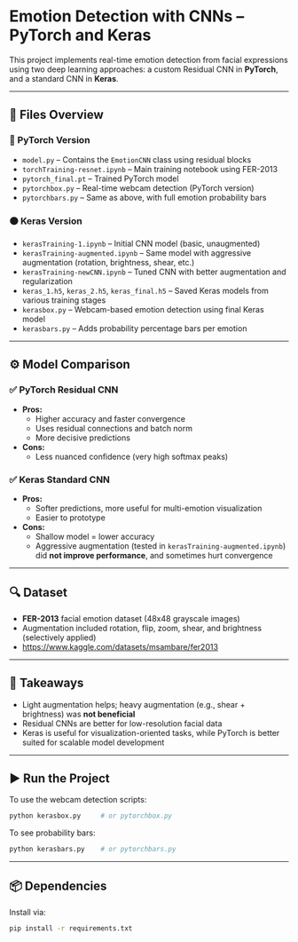 
# Emotion Detection with CNNs – PyTorch and Keras

This project implements real-time emotion detection from facial expressions using two deep learning approaches: a custom Residual CNN in **PyTorch**, and a standard CNN in **Keras**.

---

## 📁 Files Overview

### 🔵 PyTorch Version
- `model.py` – Contains the `EmotionCNN` class using residual blocks
- `torchTraining-resnet.ipynb` – Main training notebook using FER-2013
- `pytorch_final.pt` – Trained PyTorch model
- `pytorchbox.py` – Real-time webcam detection (PyTorch version)
- `pytorchbars.py` – Same as above, with full emotion probability bars

### 🟠 Keras Version
- `kerasTraining-1.ipynb` – Initial CNN model (basic, unaugmented)
- `kerasTraining-augmented.ipynb` – Same model with aggressive augmentation (rotation, brightness, shear, etc.)
- `kerasTraining-newCNN.ipynb` – Tuned CNN with better augmentation and regularization
- `keras_1.h5`, `keras_2.h5`, `keras_final.h5` – Saved Keras models from various training stages
- `kerasbox.py` – Webcam-based emotion detection using final Keras model
- `kerasbars.py` – Adds probability percentage bars per emotion

---

## ⚙️ Model Comparison

### ✅ PyTorch Residual CNN
- **Pros:**
  - Higher accuracy and faster convergence
  - Uses residual connections and batch norm
  - More decisive predictions
- **Cons:**
  - Less nuanced confidence (very high softmax peaks)

### ✅ Keras Standard CNN
- **Pros:**
  - Softer predictions, more useful for multi-emotion visualization
  - Easier to prototype
- **Cons:**
  - Shallow model = lower accuracy
  - Aggressive augmentation (tested in `kerasTraining-augmented.ipynb`) did **not improve performance**, and sometimes hurt convergence

---

## 🔍 Dataset
- **FER-2013** facial emotion dataset (48x48 grayscale images)
- Augmentation included rotation, flip, zoom, shear, and brightness (selectively applied)
- https://www.kaggle.com/datasets/msambare/fer2013

---

## 🧠 Takeaways
- Light augmentation helps; heavy augmentation (e.g., shear + brightness) was **not beneficial**
- Residual CNNs are better for low-resolution facial data
- Keras is useful for visualization-oriented tasks, while PyTorch is better suited for scalable model development

---

## ▶️ Run the Project
To use the webcam detection scripts:
```bash
python kerasbox.py     # or pytorchbox.py
```
To see probability bars:
```bash
python kerasbars.py    # or pytorchbars.py
```

---

## 📦 Dependencies
Install via:
```bash
pip install -r requirements.txt

